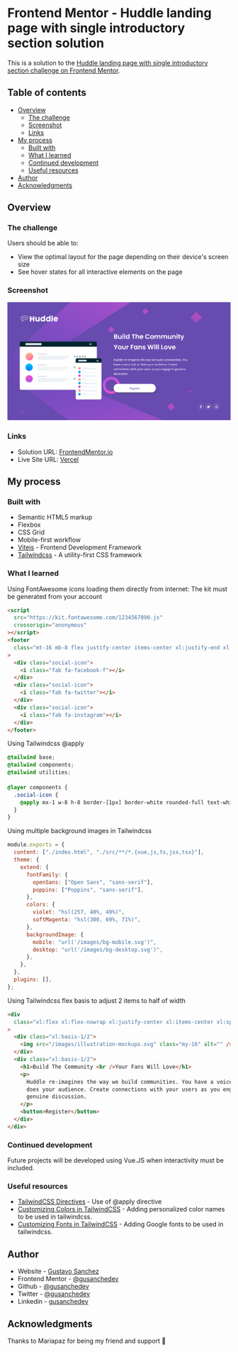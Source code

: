 # Frontend Mentor - Huddle landing page with single introductory section solution

This is a solution to the [Huddle landing page with single introductory section challenge on Frontend Mentor](https://www.frontendmentor.io/challenges/huddle-landing-page-with-a-single-introductory-section-B_2Wvxgi0).

## Table of contents

- [Overview](#overview)
  - [The challenge](#the-challenge)
  - [Screenshot](#screenshot)
  - [Links](#links)
- [My process](#my-process)
  - [Built with](#built-with)
  - [What I learned](#what-i-learned)
  - [Continued development](#continued-development)
  - [Useful resources](#useful-resources)
- [Author](#author)
- [Acknowledgments](#acknowledgments)

## Overview

### The challenge

Users should be able to:

- View the optimal layout for the page depending on their device's screen size
- See hover states for all interactive elements on the page

### Screenshot

![](images/ScreenshotHuddle.png)

### Links

- Solution URL: [FrontendMentor.io](https://www.frontendmentor.io/solutions/huddle-landing-page-w-single-intro-section-with-html-taiwindcss-7ONnymWuw)
- Live Site URL: [Vercel](https://prj-13-huddle-landing-page-with-single-introductory-section.vercel.app/)

## My process

### Built with

- Semantic HTML5 markup
- Flexbox
- CSS Grid
- Mobile-first workflow
- [Vitejs](https://vitejs.dev/) - Frontend Development Framework
- [Tailwindcss](https://tailwindcss.com) - A utility-first CSS framework

### What I learned

Using FontAwesome icons loading them directly from internet: The kit must be generated from your account

```html
<script
  src="https://kit.fontawesome.com/1234567890.js"
  crossorigin="anonymous"
></script>
<footer
  class="mt-16 mb-8 flex justify-center items-center xl:justify-end xl:mt-1"
>
  <div class="social-icon">
    <i class="fab fa-facebook-f"></i>
  </div>
  <div class="social-icon">
    <i class="fab fa-twitter"></i>
  </div>
  <div class="social-icon">
    <i class="fab fa-instagram"></i>
  </div>
</footer>
```

Using Tailwindcss @apply

```css
@tailwind base;
@tailwind components;
@tailwind utilities;

@layer components {
  .social-icon {
    @apply mx-1 w-8 h-8 border-[1px] border-white rounded-full text-white flex justify-center items-center hover:text-softMagenta hover:border-softMagenta hover:cursor-pointer;
  }
}
```

Using multiple background images in Tailwindcss

```js
module.exports = {
  content: ["./index.html", "./src/**/*.{vue,js,ts,jsx,tsx}"],
  theme: {
    extend: {
      fontFamily: {
        openSans: ["Open Sans", "sans-serif"],
        poppins: ["Poppins", "sans-serif"],
      },
      colors: {
        violet: "hsl(257, 40%, 49%)",
        softMagenta: "hsl(300, 69%, 71%)",
      },
      backgroundImage: {
        mobile: "url('/images/bg-mobile.svg')",
        desktop: "url('/images/bg-desktop.svg')",
      },
    },
  },
  plugins: [],
};
```

Using Tailwindcss flex basis to adjust 2 items to half of width

```html
<div
  class="xl:flex xl:flex-nowrap xl:justify-center xl:items-center xl:space-x-12"
>
  <div class="xl:basis-1/2">
    <img src="/images/illustration-mockups.svg" class="my-16" alt="" />
  </div>
  <div class="xl:basis-1/2">
    <h1>Build The Community <br />Your Fans Will Love</h1>
    <p>
      Huddle re-imagines the way we build communities. You have a voice, but so
      does your audience. Create connections with your users as you engage in
      genuine discussion.
    </p>
    <button>Register</button>
  </div>
</div>
```

### Continued development

Future projects will be developed using Vue.JS when interactivity must be included.

### Useful resources

- [TailwindCSS Directives](https://tailwindcss.com/docs/functions-and-directives) - Use of @apply directive
- [Customizing Colors in TailwindCSS](https://tailwindcss.com/docs/customizing-colors) - Adding personalized color names to be used in tailwindcss.
- [Customizing Fonts in TailwindCSS](https://tailwindcss.com/docs/font-family#using-custom-values) - Adding Google fonts to be used in tailwindcss.

## Author

- Website - [Gustavo Sanchez](https://www.gusanche.dev)
- Frontend Mentor - [@gusanchedev](https://www.frontendmentor.io/profile/gusanchedev)
- Github - [@gusanchedev](https://www.github.com/gusanchedev)
- Twitter - [@gusanchedev](https://www.twitter.com/gusanchedev)
- Linkedin - [gusanchedev](https://www.linkedin.com/in/gusanchedev/)

## Acknowledgments

Thanks to Mariapaz for being my friend and support 💙
